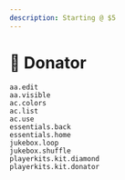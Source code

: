 ```yaml
---
description: Starting @ $5
---
```


# 💛 Donator

`aa.edit` \
`aa.visible` \
`ac.colors` \
`ac.list` \
`ac.use` \
`essentials.back` \
`essentials.home` \
`jukebox.loop` \
`jukebox.shuffle` \
`playerkits.kit.diamond` \
`playerkits.kit.donator`
